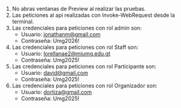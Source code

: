 1. No abras ventanas de Preview al realizar las pruebas.
2. Las peticiones al api realizadas con Invoke-WebRequest desde la terminal.
3. Las credenciales para peticiones con rol admin son:
   - Usuario: jonathanm@gmail.com
   - Contraseña: Umg2026!
4. Las credenciales para peticiones con rol Staff son:
   - Usuario: lorellanae2@miumg.edu.gt
   - Contraseña: Umg2025!
5. Las credenciales para peticiones con rol Participante son:
   - Usuario: david@gmail.com
   - Contraseña: Umg2025!
6. Las credenciales para peticiones con rol Organizador son:
   - Usuario: dortiza@gmail.com
   - Contraseña: Umg2025!

